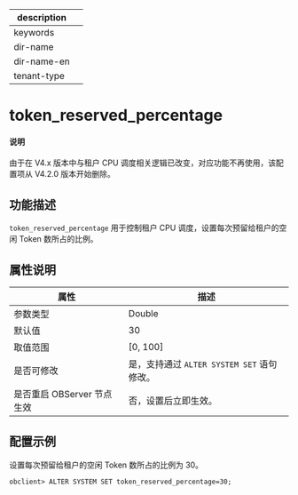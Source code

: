 |description||
|---|---|
|keywords||
|dir-name||
|dir-name-en||
|tenant-type||

# token_reserved_percentage

<main id="notice" type='explain'>
<h4>说明</h4>
<p>由于在 V4.x 版本中与租户 CPU 调度相关逻辑已改变，对应功能不再使用，该配置项从 V4.2.0 版本开始删除。</p>
</main>

## 功能描述

`token_reserved_percentage` 用于控制租户 CPU 调度，设置每次预留给租户的空闲 Token 数所占的比例。

## 属性说明

|    **属性**      |   **描述** |
|------------------|------------|
| 参数类型          | Double     |
| 默认值            | 30         |
| 取值范围          | [0, 100] |
| 是否可修改        | 是，支持通过 `ALTER SYSTEM SET` 语句修改。|
| 是否重启 OBServer 节点生效 | 否，设置后立即生效。          |

## 配置示例

设置每次预留给租户的空闲 Token 数所占的比例为 30。

```shell
obclient> ALTER SYSTEM SET token_reserved_percentage=30;
```